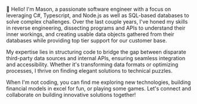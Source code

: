👋 Hello! I'm Mason, a passionate software engineer with a focus on leveraging C#, Typescript, and Node.js as well as SQL-based databases to solve complex challenges. Over the last couple years, I've honed my skills in reverse engineering, dissecting programs and APIs to understand their inner workings, and creating usable data objects gathered from their databases while providing top tier support for our customer base. 

My expertise lies in structuring code to bridge the gap between disparate third-party data sources and internal APIs, ensuring seamless integration and accessibility. Whether it's transforming data formats or optimizing processes, I thrive on finding elegant solutions to technical puzzles.

When I'm not coding, you can find me exploring new technologies, building financial models in excel for fun, or playing some games. Let's connect and collaborate on building innovative solutions together!
